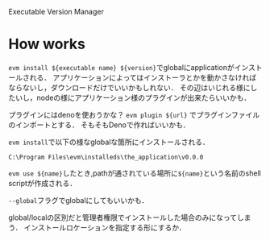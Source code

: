 Executable Version Manager

# How works

`evm install ${executable name} ${version}`でglobalにapplicationがインストールされる．
アプリケーションによってはインストーラとかを動かさなければならないし，ダウンロードだけでいいかもしれない．
その辺はいじれる様にしたいし，nodeの様にアプリケーション様のプラグインが出来たらいいかも．

プラグインにはdenoを使おうかな？ `evm plugin ${url}` でプラグインファイルのインポートとする．
そもそもDenoで作ればいいかも．


`evm install`で以下の様なglobalな箇所にインストールされる．

`C:\Program Files\evm\installeds\the_application\v0.0.0`

`evm use ${name}`したとき,pathが通されている場所に`${name}`という名前のshell scriptが作成される．

`--global`フラグでglobalにしてもいいかも．

global/localの区別だと管理者権限でインストールした場合のみになってしまう．
インストールロケーションを指定する形にするか．